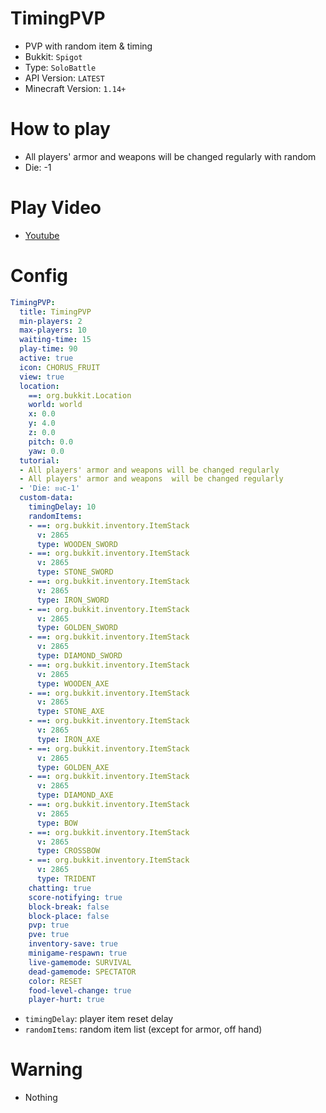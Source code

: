 # TimingPVP
- PVP with random item & timing
- Bukkit: `Spigot`
- Type: `SoloBattle`
- API Version: `LATEST`
- Minecraft Version: `1.14+`

# How to play
- All players' armor and weapons will be changed regularly with random
- Die: -1

# Play Video
- [Youtube](https://youtu.be/FoKiBWDDuKY)

# Config
```yaml
TimingPVP:
  title: TimingPVP
  min-players: 2
  max-players: 10
  waiting-time: 15
  play-time: 90
  active: true
  icon: CHORUS_FRUIT
  view: true
  location:
    ==: org.bukkit.Location
    world: world
    x: 0.0
    y: 4.0
    z: 0.0
    pitch: 0.0
    yaw: 0.0
  tutorial:
  - All players' armor and weapons will be changed regularly
  - All players' armor and weapons  will be changed regularly
  - 'Die: ยงc-1'
  custom-data:
    timingDelay: 10
    randomItems:
    - ==: org.bukkit.inventory.ItemStack
      v: 2865
      type: WOODEN_SWORD
    - ==: org.bukkit.inventory.ItemStack
      v: 2865
      type: STONE_SWORD
    - ==: org.bukkit.inventory.ItemStack
      v: 2865
      type: IRON_SWORD
    - ==: org.bukkit.inventory.ItemStack
      v: 2865
      type: GOLDEN_SWORD
    - ==: org.bukkit.inventory.ItemStack
      v: 2865
      type: DIAMOND_SWORD
    - ==: org.bukkit.inventory.ItemStack
      v: 2865
      type: WOODEN_AXE
    - ==: org.bukkit.inventory.ItemStack
      v: 2865
      type: STONE_AXE
    - ==: org.bukkit.inventory.ItemStack
      v: 2865
      type: IRON_AXE
    - ==: org.bukkit.inventory.ItemStack
      v: 2865
      type: GOLDEN_AXE
    - ==: org.bukkit.inventory.ItemStack
      v: 2865
      type: DIAMOND_AXE
    - ==: org.bukkit.inventory.ItemStack
      v: 2865
      type: BOW
    - ==: org.bukkit.inventory.ItemStack
      v: 2865
      type: CROSSBOW
    - ==: org.bukkit.inventory.ItemStack
      v: 2865
      type: TRIDENT
    chatting: true
    score-notifying: true
    block-break: false
    block-place: false
    pvp: true
    pve: true
    inventory-save: true
    minigame-respawn: true
    live-gamemode: SURVIVAL
    dead-gamemode: SPECTATOR
    color: RESET
    food-level-change: true
    player-hurt: true
```
- `timingDelay`: player item reset delay
- `randomItems`: random item list (except for armor, off hand)

# Warning
- Nothing